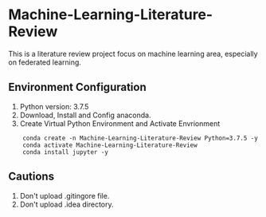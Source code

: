 # Machine-Learning-Literature-Review
This is a literature review project focus on machine learning area, especially on federated learning.
## Environment Configuration

1. Python version: 3.7.5
2. Download, Install and Config anaconda.
3. Create Virtual Python Environment and Activate Envrionment

```
    conda create -n Machine-Learning-Literature-Review Python=3.7.5 -y
    conda activate Machine-Learning-Literature-Review
    conda install jupyter -y
```

## Cautions

1. Don't upload .gitingore file.
2. Don't upload .idea directory.
